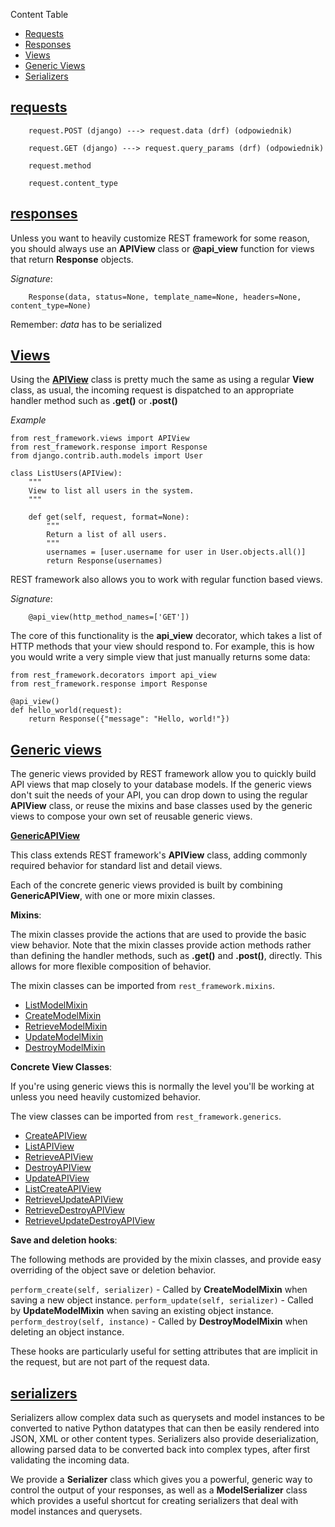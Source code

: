 Content Table

- [Requests](#requests)
- [Responses](#responses)
- [Views](#views)
- [Generic Views](#generic-views)
- [Serializers](#serializers)

## [requests](https://www.django-rest-framework.org/api-guide/requests/)

```
    request.POST (django) ---> request.data (drf) (odpowiednik)
```

```
    request.GET (django) ---> request.query_params (drf) (odpowiednik)
```

```
    request.method
```

```
    request.content_type
```

## [responses](https://www.django-rest-framework.org/api-guide/responses/)

Unless you want to heavily customize REST framework for some reason, you should always use an **APIView** class or **@api_view** function for views that return **Response** objects.

_Signature_:

```
    Response(data, status=None, template_name=None, headers=None, content_type=None)
```

Remember: _data_ has to be serialized

## [Views](https://www.django-rest-framework.org/api-guide/views/)

Using the [**APIView**](https://www.cdrf.co/3.13/rest_framework.views/APIView.html) class is pretty much the same as using a regular **View** class, as usual, the incoming request is dispatched to an appropriate handler method such as **.get()** or **.post()**

_Example_

```
from rest_framework.views import APIView
from rest_framework.response import Response
from django.contrib.auth.models import User

class ListUsers(APIView):
    """
    View to list all users in the system.
    """

    def get(self, request, format=None):
        """
        Return a list of all users.
        """
        usernames = [user.username for user in User.objects.all()]
        return Response(usernames)
```

REST framework also allows you to work with regular function based views.

_Signature_:

```
    @api_view(http_method_names=['GET'])
```

The core of this functionality is the **api_view** decorator, which takes a list of HTTP methods that your view should respond to. For example, this is how you would write a very simple view that just manually returns some data:

```
from rest_framework.decorators import api_view
from rest_framework.response import Response

@api_view()
def hello_world(request):
    return Response({"message": "Hello, world!"})
```

## [Generic views](https://www.django-rest-framework.org/api-guide/generic-views/)

The generic views provided by REST framework allow you to quickly build API views that map closely to your database models.
If the generic views don't suit the needs of your API, you can drop down to using the regular **APIView** class, or reuse the mixins and base classes used by the generic views to compose your own set of reusable generic views.

[**GenericAPIView**](https://www.django-rest-framework.org/api-guide/generic-views/#genericapiview)

This class extends REST framework's **APIView** class, adding commonly required behavior for standard list and detail views.

Each of the concrete generic views provided is built by combining **GenericAPIView**, with one or more mixin classes.

**Mixins**:

The mixin classes provide the actions that are used to provide the basic view behavior. Note that the mixin classes provide action methods rather than defining the handler methods, such as **.get()** and **.post()**, directly. This allows for more flexible composition of behavior.

The mixin classes can be imported from `rest_framework.mixins`.

- [ListModelMixin](https://www.django-rest-framework.org/api-guide/generic-views/#listmodelmixin)
- [CreateModelMixin](https://www.django-rest-framework.org/api-guide/generic-views/#createmodelmixin)
- [RetrieveModelMixin](https://www.django-rest-framework.org/api-guide/generic-views/#retrievemodelmixin)
- [UpdateModelMixin](https://www.django-rest-framework.org/api-guide/generic-views/#updatemodelmixin)
- [DestroyModelMixin](https://www.django-rest-framework.org/api-guide/generic-views/#destroymodelmixin)

**Concrete View Classes**:

If you're using generic views this is normally the level you'll be working at unless you need heavily customized behavior.

The view classes can be imported from `rest_framework.generics`.

- [CreateAPIView](https://www.django-rest-framework.org/api-guide/generic-views/#createapiview)
- [ListAPIView](https://www.django-rest-framework.org/api-guide/generic-views/#listapiview)
- [RetrieveAPIView](https://www.django-rest-framework.org/api-guide/generic-views/#retrieveapiview)
- [DestroyAPIView](https://www.django-rest-framework.org/api-guide/generic-views/#destroyapiview)
- [UpdateAPIView](https://www.django-rest-framework.org/api-guide/generic-views/#updateapiview)
- [ListCreateAPIView](https://www.django-rest-framework.org/api-guide/generic-views/#listcreateapiview)
- [RetrieveUpdateAPIView](https://www.django-rest-framework.org/api-guide/generic-views/#retrieveupdateapiview)
- [RetrieveDestroyAPIView](https://www.django-rest-framework.org/api-guide/generic-views/#retrievedestroyapiview)
- [RetrieveUpdateDestroyAPIView](https://www.django-rest-framework.org/api-guide/generic-views/#retrieveupdatedestroyapiview)

**Save and deletion hooks**:

The following methods are provided by the mixin classes, and provide easy overriding of the object save or deletion behavior.

`perform_create(self, serializer)` - Called by **CreateModelMixin** when saving a new object instance.
`perform_update(self, serializer)` - Called by **UpdateModelMixin** when saving an existing object instance.
`perform_destroy(self, instance)` - Called by **DestroyModelMixin** when deleting an object instance.

These hooks are particularly useful for setting attributes that are implicit in the request, but are not part of the request data.

## [**serializers**](https://www.django-rest-framework.org/api-guide/serializers/)

Serializers allow complex data such as querysets and model instances to be converted to native Python datatypes that can then be easily rendered into JSON, XML or other content types. Serializers also provide deserialization, allowing parsed data to be converted back into complex types, after first validating the incoming data.

We provide a **Serializer** class which gives you a powerful, generic way to control the output of your responses, as well as a **ModelSerializer** class which provides a useful shortcut for creating serializers that deal with model instances and querysets.
